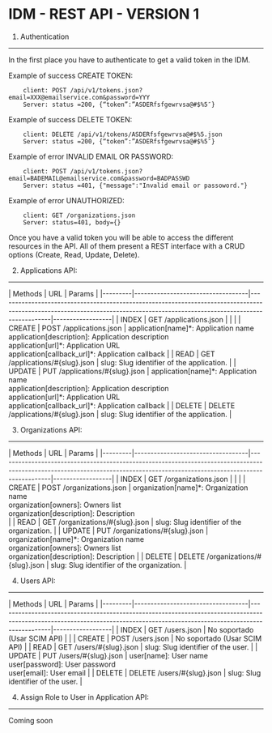 IDM - REST API - VERSION 1
==================


1. Authentication
-------------------------------------------
In the first place you have to authenticate to get a valid token in the IDM.

Example of success CREATE TOKEN:
```
    client: POST /api/v1/tokens.json?email=XXX@emailservice.com&password=YYY
    Server: status =200, {“token”:”ASDERfsfgewrvsa@#$%5″}
```  
Example of success DELETE TOKEN:
```
    client: DELETE /api/v1/tokens/ASDERfsfgewrvsa@#$%5.json
    Server: status =200, {“token”:”ASDERfsfgewrvsa@#$%5″}
```

Example of error INVALID EMAIL OR PASSWORD:
```
    client: POST /api/v1/tokens.json?email=BADEMAIL@emailservice.com&password=BADPASSWD
    Server: status =401, {"message":"Invalid email or passoword."}
```

Example of error UNAUTHORIZED:
```
    client: GET /organizations.json
    Server: status=401, body={}
```


Once you have a valid token you will be able to access the different resources in the API. All of them present a REST interface with a CRUD options (Create, Read, Update, Delete).

2. Applications API:
--------------------------

| Methods | URL                               | Params                                                                                                                                                                     |
|---------|-----------------------------------|----------------------------------------------------------------------------------------------------------------------------------------------------------------------------|------------------|
| INDEX   | GET /applications.json            |                                                                                                                                                                            |                  |
| CREATE  | POST /applications.json           | application[name]\*: Application name <br>application[description]: Application description <br>application[url]\*: Application URL <br>application[callback_url]\*: Application callback |
| READ    | GET /applications/#{slug}.json    | slug: Slug identifier of the application.                                                                                                                                  |
| UPDATE  | PUT /applications/#{slug}.json    | application[name]\*: Application name <br>application[description]: Application description <br>application[url]\*: Application URL <br>application[callback_url]\*: Application callback |
| DELETE  | DELETE /applications/#{slug}.json | slug: Slug identifier of the application.                                                                                                                                  |


3. Organizations API:
--------------------------

| Methods | URL                               | Params                                                                                                                                                                     |
|---------|-----------------------------------|----------------------------------------------------------------------------------------------------------------------------------------------------------------------------|------------------|
| INDEX   | GET /organizations.json            |                                                                                                                                                                            |                  |
| CREATE  | POST /organizations.json           | organization[name]\*: Organization name<br> organization[owners]: Owners list<br>organization[description]: Description<br> |
| READ    | GET /organizations/#{slug}.json    | slug: Slug identifier of the organization.                                                                                                                                  |
| UPDATE  | PUT /organizations/#{slug}.json    | organization[name]*: Organization name<br>organization[owners]: Owners list<br>organization[description]: Description |
| DELETE  | DELETE /organizations/#{slug}.json | slug: Slug identifier of the organization.                                                                                                                                  |



4. Users API:
--------------------------

| Methods | URL                               | Params                                                                                                                                                                     |
|---------|-----------------------------------|----------------------------------------------------------------------------------------------------------------------------------------------------------------------------|------------------|
| INDEX   | GET /users.json            |    No soportado (Usar SCIM API)                                                                                                                                                                        |                  |
| CREATE  | POST /users.json           | No soportado (Usar SCIM API) |
| READ    | GET /users/#{slug}.json    | slug: Slug identifier of the user.                                                                                                                                  |
| UPDATE  | PUT /users/#{slug}.json    | user[name]: User name <br>user[password]: User password <br>user[email]: User email |
| DELETE  | DELETE /users/#{slug}.json | slug: Slug identifier of the user.                                                                                                                                  |


4. Assign Role to User in Application API:
--------------------------
Coming soon



